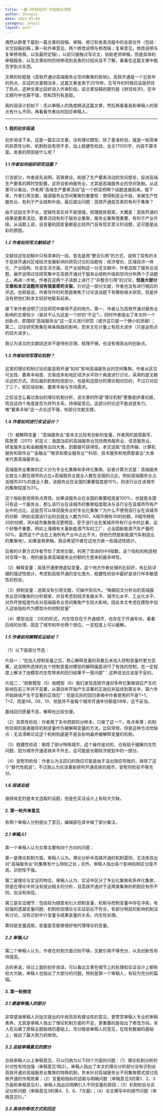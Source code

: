 ```yaml
---
title: 一篇《财贸经济》的投稿全流程
author: Zhuopie
date: 2022-05-04
category: Jekyll
layout: post
---
```


偶然从群里下载到一篇文章的投稿、审稿、修订和发表流程中的全部文件（包括：论文投稿初稿；第一轮外审意见，两个修改说明与修改稿；复审意见，修改说明与复审修改稿，以及最终定稿），以前只接触过写论文，协助老师审稿，但是具体的审稿报告、以及文章如何历经修改到发表的过程尚且不了解，看看在这篇文章中能否学到点东西。

文章的标题是《高铁开通对高端服务业空间集聚的影响》。高铁开通是一个近些年的热点，实证的文章相当多，这篇文章发表于2019年，在写作的时候应该是抓住了热点，这种文章比较好进入外审阶段。该文章投稿的期刊是《财贸经济》，在中文期刊中也算不错，但和顶刊有差距。

我的阅读计划如下：先以审稿人的角度精读这篇文章，然后再看看我和审稿人的观点有什么不同，再看看作者如何回应审稿人。

---

#### 1. 我的初步阅读

初步阅读下来，这是一篇实证文章，没有理论模型。除了基准检验，就是一些简单的异质性分析、机制检验有但不多，加上稳健性检验，全文17000字，内容不算丰富。发表的原因是什么呢？

##### 1.1 作者如何组织研究话题？

引言部分，作者首先说明，高铁建设，削弱了生产要素流动的空间壁垒，促进高端生产要素的跨时空配置，这将会影响服务业，尤其是高端服务业的空间急剧。从这里可以看出，作者用“高端生产要素流动”这一个桥梁把两个话题连接起来。接下来，作者引用文献，强调服务业空间集聚的重要性：使得制造业升级，发展生产性服务业，有利于产业结构升级。最后提出问题：高铁开通是否真的有利于集聚？

由于这段文字不长，逻辑性其实并不是很强，梳理提炼框架，大概是：高铁开通的结果是要素流动，要素流动有利于服务业集聚，服务业集聚很重要，有利于产业升级。从话题上说，自变量和因变量都是比较热门且有现实意义的话题，这可能是出彩的原因。

##### 1.2 作者如何写文献综述？

文献综述在初稿中只有简单的一段，首先是用“整合引用”的方式，说明了现有的关于高铁开通对区域经济发展影响的研究讨论的话题有：经济增长、区域经济一体化、产业结构、社会生活方面。在产业结构这一分支文献中，作者选取了服务业话题，展开说明过往研究集中在高铁开通对于服务业结构升级和空间分布两个子话题上。再进一步地，作者在这两个子话题上进行了“非整合引用”的讨论，**但是大部分文章和本文话题并没有很紧密的关联**，针对这一部分文献，作者也没有进行相应的评述。也即是说，作者写作时的思路聚焦于讨论该话题下有哪些相关研究，但是并没有把他们和本文较好地联系起来。

接下来作者说明了过往研究中做得不足的地方。第一，作者认为高铁开通对服务业影响的文章较少（我并不认为这是一个好的“不足”），同时作者提出了本文的一个创新点，即围绕“高端服务业”这一定义进行研究（或许这只是一个微小的贡献）；第二，过往研究聚集在单条铁路的影响，而本文在计量上有较大进步（只是追热点的较大进步）。

我认为该文的文献综述并不是特别合理，梳理不够，也没有很突出的创新点。

##### 1.3 作者如何写理论机制？

这里的理论机制讨论的是高铁开通“如何”影响高端服务业的空间集聚。作者从区位可达性、要素丰裕度、交易成本和地区经济水平四个角度进行讨论，采用的是文献论述的方式。而后面的机制检验部分，也是和这部分的理论相对应的，不过只对应了三个，即区域创新、要素丰裕与市场需求。

之前没怎么看过类似的理论机制分析，该文章的所谓“理论机制”更像是拼凑论据，而且这四个角度是否为并列关系，持保留意见。这部分的论述不能说是有力，唯“要素丰裕”这一点论述不错，有部分文献支撑。

##### 1.4 作者如何进行实证设计？

（1）被解释变量：“高端服务业”是本文比较有创新的变量，作者用的是原毅军、陈艳莹（2011）的定义：我国当前的高端服务业包括商务服务业、信息服务业、研发服务业和金融服务业四大类，到数据可获得性，本文选取“信息传输、计算机服务和软件业”“金融业”“租赁和商业服务业”“科研、技术服务和地质勘查业”大类来代表高端服务业。

高端服务业集聚的定义分为专业化集聚和多样化集聚，前者计算方式是：高端服务业就业人数在城市的占比×高端服务业就业人数在全国的占比，例如高端服务业占该城市30%的就业人数，该服务业在全国的重要程度是10%，则该行业在该城市的集聚程度为3%。

这个指标我觉得有点奇怪，如果该服务业在全国的重要程度是100%，也就是全国只有这一个服务业，那么该行业在该城市的集聚程度取决与该行业在该城市所有产业中的占比，这是否可以体现服务业的专业化集聚？为什么不使用该行业在该城市的份额（例如全国该行业的总就业人数为100，A城市拥有30的份额，B城市拥有20的份额，则A城市集聚情况更明显，至于该行业在某城市所有行业中的比重，这个好像不重要，例如上海拥有大量新能源汽车的工厂，占全国新能源汽车产量的50%，虽然这个产业在上海所有产业中占比不大，但他仍然是新能源汽车制造业的集聚地）。如果是我审稿，我会希望作者在这地方做一些描述性统计。

后者的计算方式作者节俭了其他文献，利用了改进的HHI指数，这个指标的构造相对合理一些，用的是各类高端服务业份额的方差来刻画多样性。

（2）解释变量：高铁开通使用虚拟变量，这个地方作者处理的比较好，有比较详细的描述性统计，考虑到高铁开通的变化很大，稳健性检验中最好是进行样本敏感性的检验。

（3）控制变量：选取没有引用文献，可操作空间大。“根据前文分析出的高端服务业空间集聚的分析框架，并且考虑到经济发展水平、城市化水平、工业化水平、对外开放程度均会对高端服务业空间集聚产生较大影响，因此本文考虑在模型中加入这些指标作为模型中的控制变量”

（4）模型设定：DID的形式，内生性存在于开通城市，也存在于开通年份，看看后续的处理，固定了城市和年份两个效应，一定程度上可以缓解。

##### 1.5 作者如何解释实证结论？

（1）以下是部分节选：

片段一：“在加入控制变量之后，核心解释变量的系数比未加入控制变量时更为显著，这说明所选择的五个控制变量对模型的解释偏差进行了有效的控制，在一定程度上解决了由模型内生性带来的回归结果不一致问题”：这种说法应该是不妥的。

片段二：“观察模型（5）和模型（6）我们发现高铁开通对多样化集聚效应产生的影响在前三年并不显著，从第四年开始产生显著的正效应并延续到第五年，第六年开始继续产生不显著的正效应”：但是实际的回归表格中作者使用的不是T+1，T+2，而是08，09，10，但是并不是每个城市开通年份都是08年，这不妥当。

基线回归质量不高，解释也比较生硬。

（2）异质性检验：作者用了东中西部的分样本，只做了这一个，有点单薄；机制检验用的是直接将机制变量作为被解释变量的方法，比较常规，但是这种方法优缺点：无法清晰论证这个机制到底是不是会影响最终被解释变量的机制。

（3）稳健性检验：剔除了部分特殊城市，这个操作是对的，也有助于缓解内生性问题，因为城市开通高铁并不外生，这可能是长期经济规划中的一部分。

（4）安慰剂检验：作者认为主回归的效应可能是由于溢出效应导致的，排除了这个“替代性假说”。不过我认为应该重新排列开通高铁的城市，安慰剂检验不够充分。

##### 1.6 阅读总结

值得肯定的是本文选取的话题，但是在实证设计上有较大欠缺。

#### 2. 第一轮外审意见

有两个审稿人分别提出了意见，编辑部在其中做了部分备注。

##### 2.1 审稿人1

第一个审稿人认为文章主要有四个方向的问题：

第一是理论机制方面。审稿人认为，理论分析中高铁开通的机制雷同，无法体现出对“高端服务业”的集聚有什么特别之处；另外，审稿人指出各个影响机制区分度不高，识别性不强。

第二是理论与实证的吻合。审稿人认为，实证中区分了专业化集聚和多样化集聚，但是在理论中并没有提出相关的分析，且高铁开通对于这两类集聚的机制应有所不同，也没有体现。

第三是实证细节：包括较为随意地引入控制变量，机制与控制变量中存在冲突，有较强的遗漏变量问题，机制检验理论与实证前后不符合，有部分明显的影响机制没有讨论，没有识别中介变量与结果变量的关系，内生性处理。

第四是变量选取，变量是否能够很好地代理理论的变量。

##### 2.2 审稿人2

第二个审稿人认为，作者在机制方面识别不够，文献引用不够充分，以及创新性有待提高。

总的来说，经过上面的初步阅读，可以看出文章在细节上的处理和实证设计上都有较大欠缺，审稿人也指出了大部分的问题。特别是第一个审稿人，有较为充分的篇幅。

#### 3. 第一轮修改

##### 3.1 感谢审稿人的部分

非常感谢审稿人对拙文提出的中肯而具有建设性的意见，更赞赏审稿人专业的审稿素养。尤其是审稿人指出了理论机制方面的不足，更重要的是指出了修改方向。本人在沿袭了原稿主题脉络的基础上，充分吸收审稿人的意见，在现有数据的基础上，做出了最大努力的修改。

##### 3.2 总结审稿意见的部分

总结审稿人以上审稿意见，可以归纳为以下四个方面的问题：（1）理论机制分析的针对性有待加强（审稿意见1和2）。审稿人指出了本文的理论分析部分没有识别出高铁开通对高端服务业集聚的特殊机制，并未针对高端服务业不同集聚模式探讨高铁开通的作用效果；（2）变量和指标的选取与明确问题（审稿意见3的第1、2、3方面和审稿意见4）。审稿人指出应明确引入不同变量的原因；（3）机制检验与实证分析问题（审稿意见3的第4、5、6、7方面）；（4）论文撰写中的细节问题（审稿意见5）。”

##### 3.3 具体的修改方式和回应



